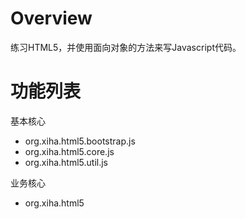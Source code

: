 Overview
==========================
练习HTML5，并使用面向对象的方法来写Javascript代码。

功能列表
========================
基本核心
* org.xiha.html5.bootstrap.js
* org.xiha.html5.core.js
* org.xiha.html5.util.js

业务核心
* org.xiha.html5